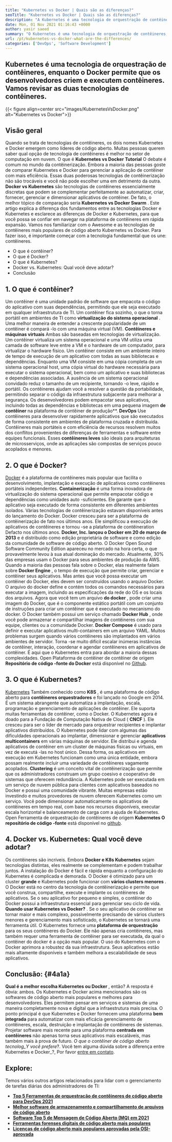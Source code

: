 ```yaml
---
title: "Kubernetes vs Docker | Quais são as diferenças?" 
seoTitle: "Kubernetes vs Docker | Quais são as diferenças?" 
description: "A Kubernetes é uma tecnologia de orquestração de contêineres, enquanto o Docker é uma tecnologia para criar e executar contêineres. Vamos revisar Kubernetes vs Docker." 
date: Mon, 01 Nov 2021 01:16:43 +0000
author: yasir saeed
summary: "O Kubernetes é uma tecnologia de orquestração de contêineres, enquanto o Docker permite que os desenvolvedores criem e executem contêineres. Vamos revisar as duas tecnologias de contêineres." 
url: /pt/kubernetes-vs-docker-what-are-the-differences/
categories: ['DevOps', 'Software Development']
---
```


## Kubernetes é uma tecnologia de orquestração de contêineres, enquanto o Docker permite que os desenvolvedores criem e executem contêineres. Vamos revisar as duas tecnologias de contêineres.

{{< figure align=center src="images/KubernetesVsDocker.png" alt="Kubernetes vs Docker">}}


##  **Visão geral**  
Quando se trata de tecnologias de contêineres, os dois nomes Kubernetes e Docker emergem como líderes de código aberto. Muitas pessoas querem saber qual opção de tecnologia de contêineres é melhor no setor de computação em nuvem. O que é  **Kubernetes vs Docker**  **Tutorial** O debate é comum no mundo da contêinerização. Embora a maioria das pessoas goste de comparar Kubernetes e Docker para gerenciar a aplicação de contêiner com mais eficiência. Essas duas poderosas tecnologias de contêinerização não são trocáveis ​​e você não pode escolher uma em detrimento da outra. **Docker vs Kubernetes** são tecnologias de contêineres essencialmente discretas que podem se complementar perfeitamente ao automatizar, criar, fornecer, gerenciar e dimensionar aplicativos de contêiner. De fato, o melhor tópico de comparação seria **Kubernetes vs Docker Swarm** .
Este artigo explica a diferença dos fundamentos entre as tecnologias Docker e Kubernetes e esclarece as diferenças de Docker e Kubernetes, para que você possa se confiar em navegar na plataforma de contêineres em rápida expansão. Vamos nos familiarizar com o Awesome e as tecnologias de contêineres mais populares de código aberto Kubernetes vs Docker. Para fazer isso, é importante começar com a tecnologia fundamental que os une: contêineres.
  * O que é contêiner?
  * O que é Docker?
  * O que é Kubernetes?
  * Docker vs. Kubernetes: Qual você deve adotar?
  * Conclusão

## 1.  **O que é contêiner?**  
Um contêiner é uma unidade padrão de software que empacota o código do aplicativo com suas dependências, permitindo que ele seja executado em qualquer infraestrutura de TI. Um contêiner fica sozinho, o que o torna portátil em ambientes de TI como  **virtualização do sistema operacional** . Uma melhor maneira de entender a crescente popularidade de um contêiner é compará -lo com uma máquina virtual (VM). **Contêineres e máquinas virtuais**  Ambas são baseadas em tecnologias de virtualização. Um contêiner virtualiza um sistema operacional e uma VM utiliza uma camada de software leve entre a VM e o hardware de um computador, para virtualizar o hardware físico.
Um contêiner consiste em um ambiente inteiro de tempo de execução de um aplicativo com todas as suas bibliotecas e dependências. Enquanto uma VM consiste em uma cópia completa de um sistema operacional host, uma cópia virtual do hardware necessária para executar o sistema operacional, bem como um aplicativo e suas bibliotecas e dependências associadas. A ausência de um sistema operacional convidado reduz o tamanho de um recipiente, tornando -o leve, rápido e portátil. Os contêineres ajudam você a resolver a questão da portabilidade, permitindo separar o código da infraestrutura subjacente para melhorar a segurança. Os desenvolvedores podem empacotar seus aplicativos, incluindo todas as dependências e bibliotecas em uma pequena imagem  **de contêiner**  na plataforma de contêiner de produção**.
 **DevOps** Use contêineres para desenvolver rapidamente aplicativos que são executados de forma consistente em ambientes de plataforma cruzada e distribuída. Contêineres mais portáteis e com eficiência de recursos resolvem muitos dos conflitos provenientes de diferenças de ferramentas e software entre equipes funcionais. Esses **contêineres leves** são ideais para arquiteturas de microsserviços, onde as aplicações são compostas de serviços pouco acoplados e menores.

## 2.  **O que é Docker?**  
[Docker][1] é a plataforma de contêineres mais popular que facilita o desenvolvimento, implantação e execução de aplicativos como contêineres portáteis independentes.  **Containerização**  é uma forma inovadora de virtualização do sistema operacional que permite empacotar código e dependências como unidades auto -suficientes. Ele garante que o aplicativo seja executado de forma consistente em diferentes ambientes isolados. Várias tecnologias de contêinerização estavam disponíveis antes do lançamento do Docker. Docker cresceu para ser a plataforma de contêinerização de fato nos últimos anos. Ele simplificou a execução de aplicativos de contêineres e tornou -se a plataforma de contêineration Defacto nos últimos anos.
 **Docker, Inc. lançou o Docker em 20 de março de 2013** e é distribuído como edição proprietária de software e como edição da comunidade de software de código aberto. O Docker Open Sound Software Community Edition apareceu no mercado na hora certa, o que provavelmente levou à sua atual dominação do mercado. Atualmente, 30% das empresas usam o Docker para seus ambientes de produção da AWS.
Quando a maioria das pessoas fala sobre o Docker, elas realmente falam sobre  **Docker Engine** , o tempo de execução que permite criar, gerenciar e contêiner seus aplicativos. Mas antes que você possa executar um contêiner do Docker, eles devem ser construídos usando o arquivo Docker. O arquivo do docker define e contém todos os comandos necessários para executar a imagem, incluindo as especificações da rede do OS e os locais dos arquivos. Agora que você tem um arquivo  **do docker**  , pode criar uma imagem do Docker, que é o componente estático portátil com um conjunto de instruções para criar um contêiner que é executado no mecanismo do docker. O Docker também possui um serviço chamado  **Docker Hub**  , onde você pode armazenar e compartilhar imagens de contêineres com sua equipe, clientes ou a comunidade Docker. **Docker Compose**  é usado para definir e executar aplicativos multi-containers em um arquivo YAML.
Muitos problemas surgem quando vários contêineres são implantados em vários ambientes de servidor. Torna -se muito difícil escalar inúmeras instâncias de contêiner, interação, coordenar e agendar contêineres em aplicativos de contêiner. É aqui que o Kubernetes entra para abordar a maioria dessas complexidades. Open Plataforma de contêiner de contêiner de origem  **Repositório de código -fonte do Docker**  está disponível no [Github][2].

## 3.  **O que é Kubernetes?**  
[Kubernetes][3] Também conhecido como  **K8S** , é uma plataforma de código aberto para  **contêineres orquestradores**  e foi lançado no Google em 2014. É um sistema abrangente que automatiza a implantação, escala, programação e gerenciamento de aplicações de contêiner. Ele suporta muitas ferramentas de contêiner, como o Docker. O Kubernetes agora é doado para a Fundação de Computação Nativa de Cloud ( **CNCF**  ). Ele cresceu para ser o líder de mercado para orquestrar recipientes e implantar aplicativos distribuídos.
O Kubernetes pode lidar com algumas das dificuldades operacionais ao implantar, dimensionar e gerenciar  **aplicativos multicontainers** em várias máquinas de servidor. Ele distribui e agenda aplicativos de contêiner em um cluster de máquinas físicas ou virtuais, em vez de executá -las no host único. Dessa forma, os aplicativos em execução em Kubernetes funcionam como uma única entidade, embora possam realmente incluir uma variedade de contêineres vagamente acoplados. **Clustering**  é um conceito vital de contêinerização que permite que os administradores construam um grupo coesivo e cooperativo de sistemas que oferecem redundância.
A Kubernetes pode ser executada em um serviço de nuvem pública para clientes com aplicativos baseados no Docker e possui uma comunidade vibrante. Muitas empresas estão investindo e muitos provedores de nuvem oferecem Kubernetes como um serviço. Você pode dimensionar automaticamente os aplicativos de contêineres em tempo real, com base nos recursos disponíveis, executar escala horizontal e balanceamento de carga com a ajuda de Kubernetes. Open Ferramenta de orquestração de contêineres de origem  **Kubernetes O repositório de código -fonte**  está disponível no [github][4].

## 4. Docker vs. Kubernetes: Qual você deve adotar?
Os contêineres são incríveis. Embora  **Docker e K8s Kubernetes** sejam tecnologias distintas, eles realmente se complementam e podem trabalhar juntos. A instalação do Docker é fácil e rápida enquanto a configuração do Kubernetes é complicada e demorada. O Docker é otimizado para um cluster  **grande**  e Kubernetes pode funcionar com **vários clusters menores**  . O Docker está no centro da tecnologia de contêinerização e permite que você construa, compartilhe, execute e implante os contêineres de aplicativos. Se o seu aplicativo for pequeno e simples, o contêiner do Docker possui a infraestrutura essencial para gerenciar seu ciclo de vida.
 **Quando usar Kubernetes vs Docker?** . Se o seu aplicativo de contêiner se tornar maior e mais complexo, possivelmente precisando de vários clusters menores e gerenciamento mais sofisticado, o Kubernetes se tornará uma ferramenta útil. O Kubernetes fornece uma **plataforma de orquestração** para os seus contêineres do Docker. Ele não apenas cria contêineres, mas também requer uma ferramenta de contêiner para ser executada, da qual o contêiner do docker é a opção mais popular. O uso do Kubernetes com o Docker aprimora a robustez da sua infraestrutura. Seus aplicativos estão mais altamente disponíveis e também melhora a escalabilidade de seus aplicativos.

##  **Conclusão:**   {#4a1a}

 **Qual é a melhor escolha Kubernetes ou Docker** , então? A resposta é óbvia: ambos. Os Kubernetes e Docker acima mencionados são os softwares de código aberto mais populares e melhores para desenvolvedores. Eles permitem pensar em serviços e sistemas de uma maneira completamente nova e digital que a infraestrutura mais precisa. O ponto principal é que Kubernetes e Docker fornecem uma plataforma **bem integrada** para automatizar com mais eficácia gerenciamento de contêineres, escala, destruição e implantação de contêineres de sistemas. Projetar software mais recente para uma plataforma **centrada em contêineres** não apenas torna seus aplicativos mais escaláveis, mas também mais à prova de futuro.
_O que o contêiner de código aberto tecnolog_Y você prefere_?. Você tem alguma dúvida sobre a diferença entre Kubernetes e Docker_?, Por favor [entre em contato][5].

## Explore:
Temos vários outros artigos relacionados para lidar com o gerenciamento de tarefas diárias dos administradores de TI:
*  **[Top 5 Ferramentas de orquestração de contêineres de código aberto para DevOps 2021][6]**  
*  **[Melhor software de armazenamento e compartilhamento de arquivos de código aberto][7]**  
*  **[Software Top 5 de Mensagem de Código Aberto (MQ) em 2021][8]**  
*  **[Ferramentas forenses digitais de código aberto mais populares][9]**  
*  **[Licenças de código aberto mais populares aprovadas pela OSI-aprovada][10]**  



 [1]: https://www.docker.com/
 [2]: https://github.com/docker
 [3]: https://kubernetes.io/
 [4]: https://github.com/kubernetes/kubernetes
 [5]: mailto:yasir.saeed@aspose.com
 [6]: https://blog.containerize.com/devops/top-5-open-source-container-orchestration-tools-for-devops-in-2021/
 [7]: https://products.containerize.com/backup-and-sync/
 [8]: https://blog.containerize.com/message-queue-software/top-5-open-source-message-queue-software-in-2021/
 [9]: https://blog.containerize.com/digital-forensic-tools/top-5-open-source-digital-forensic-tools-in-2021/
 [10]: https://blog.containerize.com/licenses-standards/top-5-most-popular-osi-approved-open-source-licenses-of-2021/
